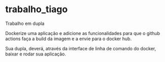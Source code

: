 # trabalho_tiago
Trabalho em dupla

Dockerize uma aplicação e adicione as funcionalidades para que o github actions faça a build da imagem e a envie para o docker hub.

Sua dupla, deverá, através da interface de linha de comando do docker, baixar e rodar sua aplicação.
